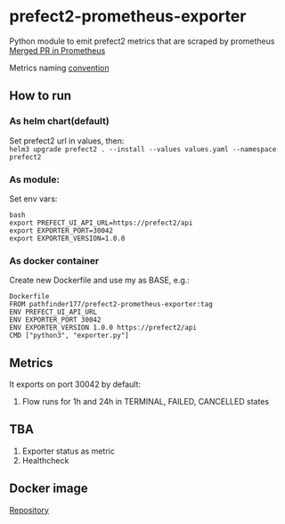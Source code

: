 # prefect2-prometheus-exporter
Python module to emit prefect2 metrics that are scraped by prometheus \
[Merged PR in Prometheus](https://github.com/prometheus/docs/pull/2427)

Metrics naming [convention](https://prometheus.io/docs/practices/naming/)

## How to run

### As helm chart(default)
Set prefect2 url in values, then: \
`helm3 upgrade prefect2 . --install --values values.yaml --namespace prefect2`

### As module:
Set env vars:
```
bash
export PREFECT_UI_API_URL=https://prefect2/api
export EXPORTER_PORT=30042
export EXPORTER_VERSION=1.0.0
```

### As docker container
Create new Dockerfile and use my as BASE, e.g.:
```
Dockerfile
FROM pathfinder177/prefect2-prometheus-exporter:tag
ENV PREFECT_UI_API_URL 
ENV EXPORTER_PORT 30042
ENV EXPORTER_VERSION 1.0.0 https://prefect2/api
CMD ["python3", "exporter.py"]
```

## Metrics
It exports on port 30042 by default:
1. Flow runs for 1h and 24h in TERMINAL, FAILED, CANCELLED states

## TBA
1. Exporter status as metric
2. Healthcheck

## Docker image
[Repository](https://hub.docker.com/repository/docker/pathfinder177/prefect2-prometheus-exporter/tags?page=1&ordering=last_updated)
